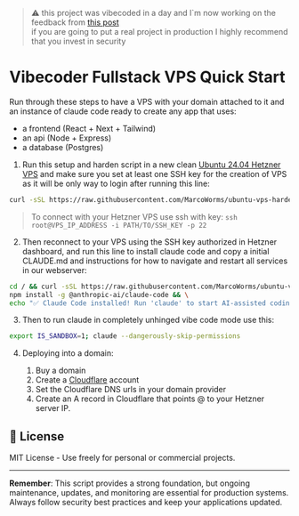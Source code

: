 > ⚠️ this project was vibecoded in a day and I`m now working on the feedback from [this post](https://x.com/MarcoWorms/status/1953924284734132356)  
> if you are going to put a real project in production I highly recommend that you invest in security 

# Vibecoder Fullstack VPS Quick Start

Run through these steps to have a VPS with your domain attached to it and an instance of claude code ready to create any app that uses:

- a frontend (React + Next + Tailwind)
- an api (Node + Express)
- a database (Postgres)

1) Run this setup and harden script in a new clean [Ubuntu 24.04 Hetzner VPS](https://console.hetzner.com/projects) and make sure you set at least one SSH key for the creation of VPS as it will be only way to login after running this line:

```bash
curl -sSL https://raw.githubusercontent.com/MarcoWorms/ubuntu-vps-harden/main/fullstack-harden.sh | sudo bash && sudo reboot
```

> To connect with your Hetzner VPS use ssh with key: `ssh root@VPS_IP_ADDRESS -i PATH/TO/SSH_KEY -p 22`

2) Then reconnect to your VPS using the SSH key authorized in Hetzner dashboard, and run this line to install claude code and copy a initial CLAUDE.md and instructions for how to navigate and restart all services in our webserver:

```bash
cd / && curl -sSL https://raw.githubusercontent.com/MarcoWorms/ubuntu-vps-hardened-fullstack-webserver/main/CLAUDE.md > CLAUDE.md && \
npm install -g @anthropic-ai/claude-code && \
echo "✅ Claude Code installed! Run 'claude' to start AI-assisted coding"
```

3) Then to run claude in completely unhinged vibe code mode use this:

```bash
export IS_SANDBOX=1; claude --dangerously-skip-permissions
```

4) Deploying into a domain:

    1) Buy a domain
    2) Create a [Cloudflare](https://dash.cloudflare.com/) account
    3) Set the Cloudflare DNS urls in your domain provider
    4) Create an A record in Cloudflare that points @ to your Hetzner server IP.

## 📜 License

MIT License - Use freely for personal or commercial projects.

---

**Remember**: This script provides a strong foundation, but ongoing maintenance, updates, and monitoring are essential for production systems. Always follow security best practices and keep your applications updated.
